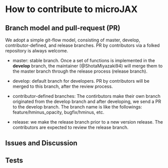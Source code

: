# How to contribute to microJAX

## Branch model and pull-request (PR)
We adopt a simple git-flow model, consisting of master, develop, contributor-defined, and release branches. PR by contributors via a folked repository is always welcome.

- master: stable branch. Once a set of functions is implemented in the **develop** branch, the maintainer (@ShotaMiyazaki94) will merge them to the master branch through the release process (release branch).

- develop: default branch for developers. PR by contributors will be merged to this branch, after the review process.

- contributor-defined branches: The contirbutors make their own branch originated from the develop branch and after developing, we send a PR to the develop branch. The branch name is like the followings: feature/hminus_opacity, bugfix/hminus, etc.

- release: we make the release branch prior to a new version release. The contributors are expected to review the release branch.  

## Issues and Discussion

## Tests

